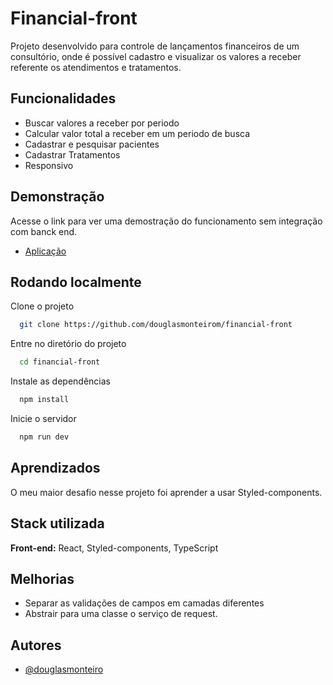
# Financial-front

Projeto desenvolvido para controle de lançamentos financeiros de um consultório, onde é possível cadastro e visualizar os valores a receber referente os atendimentos e tratamentos.

## Funcionalidades

- Buscar valores a receber por periodo
- Calcular valor total a receber em um periodo de busca
- Cadastrar e pesquisar pacientes
- Cadastrar Tratamentos
- Responsivo


## Demonstração

Acesse o link para ver uma demostração do funcionamento sem integração com banck end.

- [Aplicação](https://moonlit-quokka-a31b92.netlify.app/)


## Rodando localmente

Clone o projeto

```bash
  git clone https://github.com/douglasmonteirom/financial-front
```

Entre no diretório do projeto

```bash
  cd financial-front
```

Instale as dependências

```bash
  npm install
```

Inicie o servidor

```bash
  npm run dev
```


## Aprendizados

O meu maior desafio nesse projeto foi aprender a usar Styled-components.


## Stack utilizada

**Front-end:** React, Styled-components, TypeScript


## Melhorias

- Separar as validações de campos em camadas diferentes
- Abstrair para uma classe o serviço de request.

## Autores

- [@douglasmonteiro](https://github.com/douglasmonteirom)


